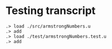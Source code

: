 # Testing transcript

```ucm
.> load ./src/armstrongNumbers.u
.> add
.> load ./test/armstrongNumbers.test.u
.> add
```
